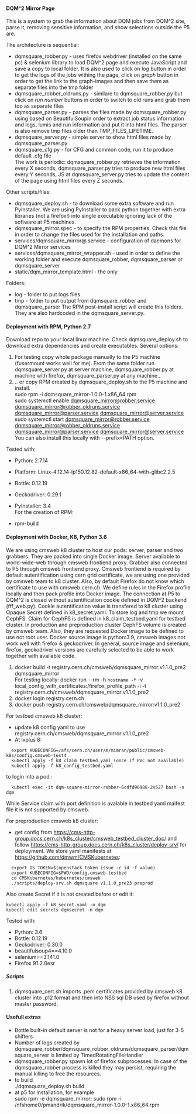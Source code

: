 
#### DQM^2 Mirror Page
This is a system to grab the information about DQM jobs from DQM^2 site, 
parse it, removing sensitive information, and show selections outside the P5 are.

The architecture is sequential:
* dqmsquare_robber.py - uses firefox webdriver (installed on the same pc) & selenium library to load DQM^2 page and execute JavaScript and save a copy to local folder. It is also used to click on *log* button in order to get the logs of the jobs withing the page, click on *graph* button in order to get the link to the graph-images and then save them as separate files into the tmp folder  
* dqmsquare_robber_oldruns.py - similare to dqmsquare_robber.py but click on *run number* buttons in order to switch to old runs and grab them too as separate files  
* dqmsquare_parser.py - parses the files made by dqmsquare_robber.py using based on BeautifulSoupin order to extract job status information and logs, lumis and run information and put it into html files. The parser is also remove tmp files older than TMP_FILES_LIFETIME.  
* dqmsquare_server.py - simple server to show html files made by dqmsquare_parser.py  
* dqmsquare_cfg.py - for CFG and common code, run it to produce default .cfg file  
The work is periodic: dqmsquare_robber.py retrieves the information every X seconds, 
dqmsquare_parser.py tries to produce new html files every Y seconds,
JS at dqmsquare_server.py tries to update the content of the page using html files every Z seconds.

Other scripts/files:
* dqmsquare_deploy.sh - to download some extra software and run PyInstaller. We are using PyInstaller to pack python together with extra libraries (not a firefox!) into single executable ignoring lack of the software at P5 machines.
* dqmsquare_mirror.spec - to specify the RPM properties. Check this file in order to change the files used for the installation and paths. 
* services/dqmsquare_mirror@.service - configuration of daemons for DQM^2 Mirror services
* services/dqmsquare_mirror_wrapper.sh - used in order to define the working folder and execute dqmsquare_robber, dqmsquare_parser or dqmsquare_server
* static/dqm_mirror_template.html - the only 

Folders:
* log - folder to put logs files
* tmp - folder to put output from dqmsquare_robber and dqmsquare_parser
The RPM post-install script will create this folders. They are also hardcoded in the dqmsquare_server.py.

#### Deployment with RPM, Python 2.7
Download repo to your local linux machine. 
Check dqmsquare_deploy.sh to download extra dependencies and create executables.
Several options:

1. For testing copy whole package manually to the P5 machine (fusermount works well for me).
   From the same folder run dqmsquare_server.py at server machine, dqmsquare_robber.py at machine with firefox, dqmsquare_parser.py at any machine..
2. .. or copy RPM created by dqmsquare_deploy.sh to the P5 machine and install.  
   sudo rpm -i dqmsquare_mirror-1.0.0-1.x86_64.rpm  
   sudo systemctl enable dqmsquare_mirror@robber.service dqmsquare_mirror@robber_oldruns.service dqmsquare_mirror@parser.service dqmsquare_mirror@server.service  
   sudo systemctl start dqmsquare_mirror@robber.service dqmsquare_mirror@robber_oldruns.service dqmsquare_mirror@parser.service dqmsquare_mirror@server.service  
   You can also install this locally with --prefix=PATH option.  

Tested with:  
* Python: 2.7.14  
* Platform: Linux-4.12.14-lp150.12.82-default-x86_64-with-glibc2.2.5  
* Bottle: 0.12.19  
* Geckodriver: 0.29.1  
* PyInstaller: 3.4  
For the creation of RPM:

* rpm-build  

#### Deployment with Docker, K8, Python 3.6
We are using cmsweb k8 cluster to host our pods: server, parser and two grabbers. They are packed into single Docker image.
Server available to world-wide-web through cmsweb frontiend proxy. Grabber also connected to P5 through cmsweb frontiend proxy.
Cmsweb frontiend is required by default autentification using cern grid certificate, we are using one provided by cmsweb team to k8 cluster.
Also, by default Firefox do not know which certificate to use with cmsweb.cern.ch. We define rules in the Firefox profile locally and then pack profile into Docker image.
The connection at P5 to DQM^2 is closed without autentification cookie defined in DQM^2 backend (fff_web.py). 
Cookie autentification value is transfered to k8 cluster using Opaque Secret defined in k8_secret.yaml. 
To store log and tmp we mount CephFS. Claim for CephFS is defined in k8_claim_testbed.yaml for testbed cluster. In production and preproduction cluster CephFS volume is created by cmsweb team.
Also, they are requested Docker image to be defined to use not root user. Docker source image is python:3.9, cmsweb images not work well with firefox & geckodriver.
In general, source image and selenium, firefox, geckodriver versions are carefully selected to be able to work together with available code.

1. docker build -t registry.cern.ch/cmsweb/dqmsquare_mirror:v1.1.0_pre2 dqmsquare_mirror  
   For testing locally:
   docker run --rm -h `hostname -f` -v local_config_with_certificates:/firefox_profile_path -i -t registry.cern.ch/cmsweb/dqmsquare_mirror:v1.1.0_pre2  
2. docker login registry.cern.ch   
3. docker push registry.cern.ch/cmsweb/dqmsquare_mirror:v1.1.0_pre2  

For testbed cmsweb k8 cluster:
* update k8 config yaml to use registry.cern.ch/cmsweb/dqmsquare_mirror:v1.1.0_pre2
* At lxplus 8:
```
  export KUBECONFIG=/afs/cern.ch/user/m/mimran/public/cmsweb-k8s/config.cmsweb-test4
  kubectl apply -f k8_claim_testbed.yaml (once if PVC not available)
  kubectl apply -f k8_config_testbed.yaml
```
to login into a pod :   
```
  kubectl exec -it dqm-square-mirror-robber-6cdfd96988-2v527 bash -n dqm 
```
While Service claim with port definition is avalable in testbed yaml maifest file it is not supported by cmsweb.

For preproduction cmsweb k8 cluster:
* get config from https://cms-http-group.docs.cern.ch/k8s_cluster/cmsweb_testbed_cluster_doc/ 
   and follow https://cms-http-group.docs.cern.ch/k8s_cluster/deploy-srv/ for deployment.
   We store yaml manifests at https://github.com/dmwm/CMSKubernetes:  
```
  export OS_TOKEN=$(openstack token issue -c id -f value)
  export KUBECONFIG=$PWD/config.cmsweb-testbed
  cd CMSKubernetes/kubernetes/cmsweb
  ./scripts/deploy-srv.sh dqmsquare v1.1.0_pre23 preprod
```
Also create Secret if it is not created before or edit it:
```
kubectl apply -f k8_secret.yaml -n dqm
kubectl edit secrets dqmsecret -n dqm
```

Tested with:  
* Python: 3.6  
* Bottle: 0.12.19  
* Geckodriver: 0.30.0  
* beautifulsoup4==4.10.0
* selenium==3.141.0
* Firefox 91.2.0esr

##### Scripts
1. dqmsquare_cert.sh imports .pem certificates provided by cmsweb k8 cluster into .p12 format and then into NSS sql DB used by firefox without master password.

#### Usefull extras
* Bottle built-in default server is not for a heavy server load, just for 3-5 shifters
* Number of logs created by dqmsquare_robber/dqmsquare_robber_oldruns/dqmsquare_parser/dqmsquare_server is limited by TimedRotatingFileHandler
* dqmsquare_robber.py spawn lot of firefox subprocesses. In case of the dqmsquare_robber process is killed they may persist, requiring the manual killing to free the resources.
*  to build  
 ./dqmsquare_deploy.sh build
* at p5 for installation, for example  
  sudo rpm -e dqmsquare_mirror; sudo rpm -i /nfshome0/pmandrik/dqmsquare_mirror-1.0.0-1.x86_64.rpm




